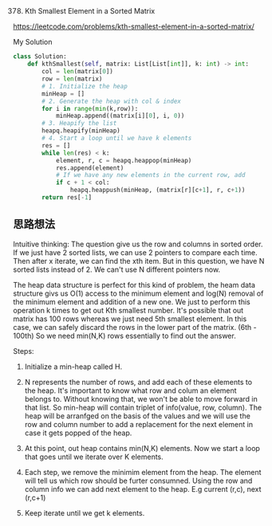 ## 
378. Kth Smallest Element in a Sorted Matrix

https://leetcode.com/problems/kth-smallest-element-in-a-sorted-matrix/

My Solution

```python
class Solution:
    def kthSmallest(self, matrix: List[List[int]], k: int) -> int:
        col = len(matrix[0])
        row = len(matrix)
        # 1. Initialize the heap
        minHeap = []
        # 2. Generate the heap with col & index
        for i in range(min(k,row)):
            minHeap.append((matrix[i][0], i, 0))
        # 3. Heapify the list
        heapq.heapify(minHeap)
        # 4. Start a loop until we have k elements
        res = []
        while len(res) < k:
            element, r, c = heapq.heappop(minHeap)
            res.append(element)
            # If we have any new elements in the current row, add
            if c + 1 < col:
                heapq.heappush(minHeap, (matrix[r][c+1], r, c+1))
        return res[-1]
```

## 思路想法
Intuitive thinking: The question give us the row and columns in sorted order. If we just have 2 sorted lists, we can use 2 pointers to compare each time. 
Then after x iterate, we can find the xth item. But in this question, we have N sorted lists instead of 2. We can't use N different pointers now.

The heap data structure is perfect for this kind of problem, the heam data structure givs us O(1) access to the minimum element and log(N) removal of the 
minimum element and addition of a new one. We just to perform this operation k times to get out Kth smallest number. It's possible that out matrix has 100 rows
whereas we just need 5th smallest element. In this case, we can safely discard the rows in the lower part of the matrix. (6th - 100th) So we need min(N,K) rows
essentially to find out the answer.

Steps:
1. Initialize a min-heap called H.

2. N represents the number of rows, and add each of these elements to the heap. It's important to know what row and colum an element belongs to. Without knowing
that, we won't be able to move forward in that list. So min-heap will contain triplet of info(value, row, column). The heap will be arranfged on the basis of the
values and we will use the row and column number to add a replacement for the next element in case it gets popped of the heap.

3. At this point, out heap contains min(N,K) elements. Now we start a loop that goes until we iterate over K elements.

4. Each step, we remove the minimim element from the heap. The element will tell us which row should be furter consumned. Using the row and column info we can
add next element to the heap. E.g current (r,c), next (r,c+1)

5. Keep iterate until we get k elements.
